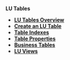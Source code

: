 <strong>LU Tables<strong>

<ul>
<li><a href="/articles/06_LU_tables/01_LU_tables_overview.md">LU Tables Overview</a></li>
<li><a href="/articles/06_LU_tables/02_create_an_LU_table.md">Create an LU Table</a></li>
<li><a href="/articles/06_LU_tables/03_table_indexes.md">Table Indexes</a></li>
<li><a href="/articles/06_LU_tables/04_table_properties.md">Table Properties</a></li>
<li><a href="/articles/06_LU_tables/05_business_tables.md">Business Tables</a></li>
<li><a href="/articles/06_LU_tables/06_LU_views.md">LU Views</a></li>

</ul>

